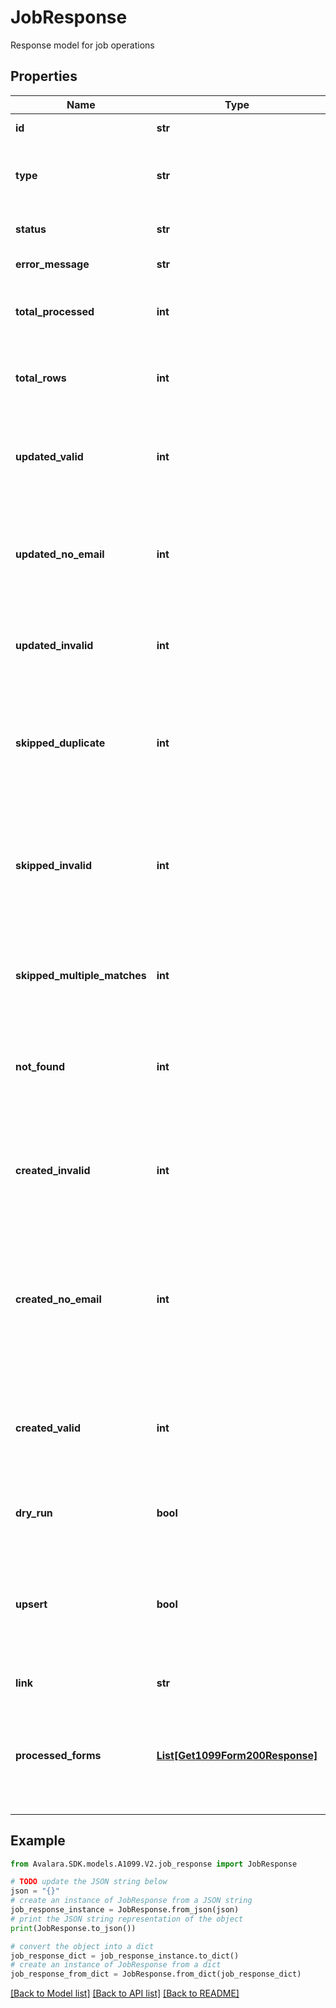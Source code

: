 # JobResponse

Response model for job operations

## Properties

Name | Type | Description | Notes
------------ | ------------- | ------------- | -------------
**id** | **str** | Unique identifier for the job | [optional] 
**type** | **str** | Job type identifier. Will always be \&quot;update_job\&quot; for bulk upsert operations | [optional] 
**status** | **str** | Current status of the job (e.g., Success, Failed, InProgress) | [optional] 
**error_message** | **str** | Error message if the job failed, null otherwise | [optional] 
**total_processed** | **int** | Total number of forms processed. Value can be 0 or another value based on what the job has available | [optional] 
**total_rows** | **int** | Total number of forms in the request. Value can be 0 or another value based on what the job has available | [optional] 
**updated_valid** | **int** | Number of forms updated and valid for e-filing and e-delivery. Value can be 0 or another value based on what the job has available | [optional] 
**updated_no_email** | **int** | Number of forms updated and valid for e-filing but missing email or email is undeliverable. Value can be 0 or another value based on what the job has available | [optional] 
**updated_invalid** | **int** | Number of forms updated but invalid for e-filing. Value can be 0 or another value based on what the job has available | [optional] 
**skipped_duplicate** | **int** | Number of forms skipped because they would have updated a record already updated once in the request. Value can be 0 or another value based on what the job has available | [optional] 
**skipped_invalid** | **int** | Number of forms skipped because they would have made a form invalid and the form is already e-filed or scheduled for e-filing. Value can be 0 or another value based on what the job has available | [optional] 
**skipped_multiple_matches** | **int** | Number of forms skipped because they matched multiple forms. Value can be 0 or another value based on what the job has available | [optional] 
**not_found** | **int** | Number of forms skipped because no matching form or issuer could be found. Value can be 0 or another value based on what the job has available | [optional] 
**created_invalid** | **int** | Number of new forms created because no matching form could be found (and &#x60;upsert&#x60; was true) - with errors. Value can be 0 or another value based on what the job has available | [optional] 
**created_no_email** | **int** | Number of new forms created because no matching form could be found (and &#x60;upsert&#x60; was true) - valid for e-filing but missing email or email is undeliverable. Value can be 0 or another value based on what the job has available | [optional] 
**created_valid** | **int** | Number of new forms created because no matching form could be found (and &#x60;upsert&#x60; was true) - valid for e-filing and e-delivery. Value can be 0 or another value based on what the job has available | [optional] 
**dry_run** | **bool** | Dry run. If &#x60;true&#x60;, this job only simulates the changes but doesn&#39;t actually persist them. | [optional] 
**upsert** | **bool** | Upsert. If &#x60;true&#x60;, this job will first attempt to update existing records if matches can be found. Matches are done in the following order: Form ID, Form Reference ID and tax year, Form TIN and tax year. | [optional] 
**link** | **str** | Link to access the job details | [optional] 
**processed_forms** | [**List[Get1099Form200Response]**](Get1099Form200Response.md) | List of processed forms returned when bulk-upsert processes ≤1000 records. Same format as GET /1099/forms response. Only available in bulk-upsert endpoint responses. | [optional] 

## Example

```python
from Avalara.SDK.models.A1099.V2.job_response import JobResponse

# TODO update the JSON string below
json = "{}"
# create an instance of JobResponse from a JSON string
job_response_instance = JobResponse.from_json(json)
# print the JSON string representation of the object
print(JobResponse.to_json())

# convert the object into a dict
job_response_dict = job_response_instance.to_dict()
# create an instance of JobResponse from a dict
job_response_from_dict = JobResponse.from_dict(job_response_dict)
```
[[Back to Model list]](../README.md#documentation-for-models) [[Back to API list]](../README.md#documentation-for-api-endpoints) [[Back to README]](../README.md)


